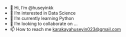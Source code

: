 - 👋 Hi, I’m @huseyinkk
- 👀 I’m interested in Data Science
- 🌱 I’m currently learning Python
- 💞️ I’m looking to collaborate on ...
- 📫 How to reach me karakayahuseyin023@gmail.com

<!---
huseyinkk/huseyinkk is a ✨ special ✨ repository because its `README.md` (this file) appears on your GitHub profile.
You can click the Preview link to take a look at your changes.
--->
